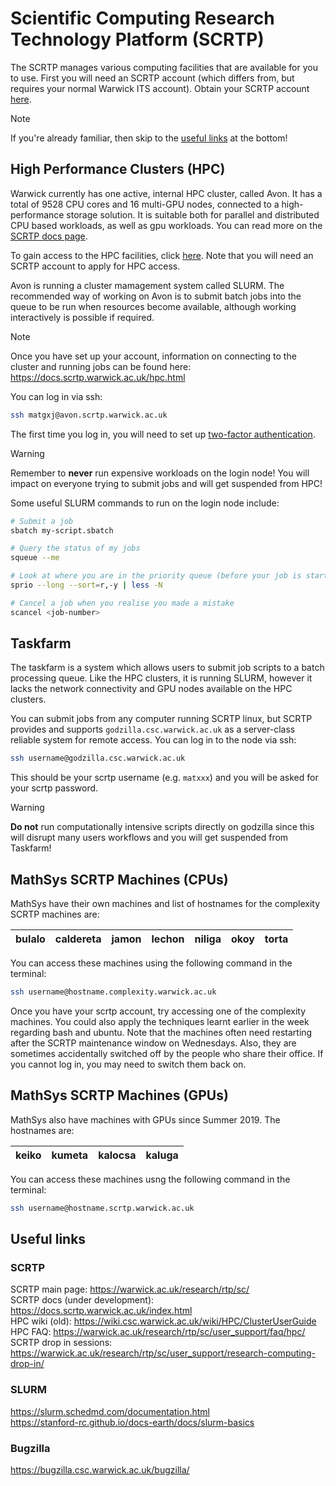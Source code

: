 # Scientific Computing Research Technology Platform (SCRTP)
The SCRTP manages various computing facilities that are available for you to use.  First you will need an SCRTP account (which differs from, but requires your normal Warwick ITS account).  Obtain your SCRTP account [here](https://warwick.ac.uk/research/rtp/sc/desktop/gettingstarted).

> [!NOTE]
> If you're already familiar, then skip to the [useful links](#useful-links) at the bottom!

## High Performance Clusters (HPC)
Warwick currently has one active, internal HPC cluster, called Avon. It has a total of 9528 CPU cores and 16 multi-GPU nodes, connected to a high-performance storage solution. It is suitable both for parallel and distributed CPU based workloads, as well as gpu workloads. You can read more on the [SCRTP docs page](https://docs.scrtp.warwick.ac.uk/hpc-pages/hpc-hardware.html).

To gain access to the HPC facilities, click [here](https://warwick.ac.uk/research/rtp/sc/hpc/register/). Note that you will need an SCRTP account to apply for HPC access.

Avon is running a cluster mamagement system called SLURM. The recommended way of working on Avon is to submit batch jobs into the queue to be run when resources become available, although working interactively is possible if required.

> [!NOTE]  
> Once you have set up your account, information on connecting to the cluster and running jobs can be found here: https://docs.scrtp.warwick.ac.uk/hpc.html

You can log in via ssh:
```bash
ssh matgxj@avon.scrtp.warwick.ac.uk
```
The first time you log in, you will need to set up [two-factor authentication](https://docs.scrtp.warwick.ac.uk/hpc-pages/connecting-pages/twofactor.html).

> [!WARNING]  
> Remember to **never** run expensive workloads on the login node! You will impact on everyone trying to submit jobs and will get suspended from HPC!

Some useful SLURM commands to run on the login node include:
```bash
# Submit a job
sbatch my-script.sbatch

# Query the status of my jobs
squeue --me

# Look at where you are in the priority queue (before your job is started)
sprio --long --sort=r,-y | less -N

# Cancel a job when you realise you made a mistake
scancel <job-number>
```

## Taskfarm
The taskfarm is a system which allows users to submit job scripts to a batch processing queue. Like the HPC clusters, it is running SLURM, however it lacks the network connectivity and GPU nodes available on the HPC clusters.

You can submit jobs from any computer running SCRTP linux, but SCRTP provides and supports `godzilla.csc.warwick.ac.uk` as a server-class reliable system for remote access.
You can log in to the node via ssh:
```bash
ssh username@godzilla.csc.warwick.ac.uk
```
This should be your scrtp username (e.g. `matxxx`) and you will be asked for your scrtp password.

> [!WARNING]  
> **Do not** run computationally intensive scripts directly on godzilla since this will disrupt many users workflows and you will get suspended from Taskfarm!


## MathSys SCRTP Machines (CPUs)
MathSys have their own machines and list of hostnames for the complexity SCRTP machines are:

| bulalo | caldereta | jamon | lechon | niliga | okoy | torta |
|--------|-----------|-------|--------|--------|------|-------|

You can access these machines using the following command in the terminal:
```bash
ssh username@hostname.complexity.warwick.ac.uk
```

Once you have your scrtp account, try accessing one of the complexity machines. You could also apply the techniques learnt earlier in the week regarding bash and ubuntu. Note that the machines often need restarting after the SCRTP maintenance window on Wednesdays. Also, they are sometimes accidentally switched off by the people who share their office. If you cannot log in, you may need to switch them back on.

## MathSys SCRTP Machines (GPUs)
MathSys also have machines with GPUs since Summer 2019. The hostnames are:

| keiko | kumeta | kalocsa | kaluga |
|-------|--------|---------|--------|

You can access these machines usng the following command in the terminal:
```bash
ssh username@hostname.scrtp.warwick.ac.uk
```


## Useful links
### SCRTP
SCRTP main page: https://warwick.ac.uk/research/rtp/sc/  
SCRTP docs (under development): https://docs.scrtp.warwick.ac.uk/index.html  
HPC wiki (old): https://wiki.csc.warwick.ac.uk/wiki/HPC/ClusterUserGuide  
HPC FAQ: https://warwick.ac.uk/research/rtp/sc/user_support/faq/hpc/  
SCRTP drop in sessions: https://warwick.ac.uk/research/rtp/sc/user_support/research-computing-drop-in/  

### SLURM
https://slurm.schedmd.com/documentation.html  
https://stanford-rc.github.io/docs-earth/docs/slurm-basics  

### Bugzilla
https://bugzilla.csc.warwick.ac.uk/bugzilla/  

